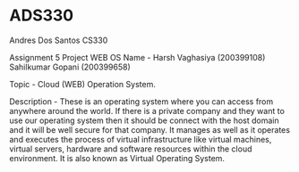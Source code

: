 # ADS330
Andres Dos Santos CS330

Assignment 5 Project 
WEB OS
Name - Harsh Vaghasiya (200399108)
       Sahilkumar Gopani (200399658)
       
Topic - Cloud (WEB) Operation System.

Description - These is an operating system where you can access from anywhere around the world. If there is a private company and they want to use our operating system then it should be connect with the host domain and it will be well secure for that company. It manages as well as it operates and executes the process of virtual infrastructure like virtual machines, virtual servers, hardware and software resources within the cloud environment. It is also known as Virtual Operating System.
       
